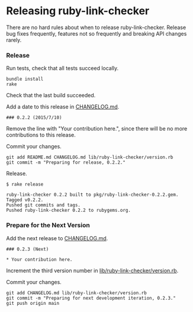 # Releasing ruby-link-checker

There are no hard rules about when to release ruby-link-checker. Release bug fixes frequently, features not so frequently and breaking API changes rarely.

### Release

Run tests, check that all tests succeed locally.

```
bundle install
rake
```

Check that the last build succeeded.

Add a date to this release in [CHANGELOG.md](CHANGELOG.md).

```
### 0.2.2 (2015/7/10)
```

Remove the line with "Your contribution here.", since there will be no more contributions to this release.

Commit your changes.

```
git add README.md CHANGELOG.md lib/ruby-link-checker/version.rb
git commit -m "Preparing for release, 0.2.2."
```

Release.

```
$ rake release

ruby-link-checker 0.2.2 built to pkg/ruby-link-checker-0.2.2.gem.
Tagged v0.2.2.
Pushed git commits and tags.
Pushed ruby-link-checker 0.2.2 to rubygems.org.
```

### Prepare for the Next Version

Add the next release to [CHANGELOG.md](CHANGELOG.md).

```
### 0.2.3 (Next)

* Your contribution here.
```

Increment the third version number in [lib/ruby-link-checker/version.rb](lib/ruby-link-checker/version.rb).

Commit your changes.

```
git add CHANGELOG.md lib/ruby-link-checker/version.rb
git commit -m "Preparing for next development iteration, 0.2.3."
git push origin main
```
